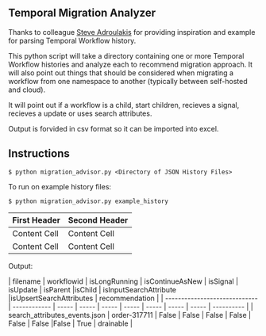 ## Temporal Migration Analyzer
Thanks to colleague [Steve Adroulakis](https://github.com/steveandroulakis) for providing inspiration and example for parsing Temporal Workflow history.

This python script will take a directory containing one or more Temporal Workflow histories and analyze each to recommend migration approach. It will also point out things that should be considered when migrating a workflow from one namespace to another (typically between self-hosted and cloud). 

It will point out if a workflow is a child, start children, recieves a signal, recieves a update or uses search attributes.

Output is forvided in csv format so it can be imported into excel.

## Instructions
`$ python migration_advisor.py <Directory of JSON History Files>`

To run on example history files:

`$ python migration_advisor.py example_history`

| First Header  | Second Header |
| ------------- | ------------- |
| Content Cell  | Content Cell  |
| Content Cell  | Content Cell  |

Output:

| filename | workflowid | isLongRunning | isContinueAsNew | isSignal | isUpdate | isParent |isChild | isInputSearchAttribute |isUpsertSearchAttributes | recommendation |
| ----------------------------- | ------------ | ----- | ----- | ----- | ----- | ----- | ----- | ----- | ---------- |
| search_attributes_events.json | order-317711 | False | False | False | False | False | False |False | True | drainable |

